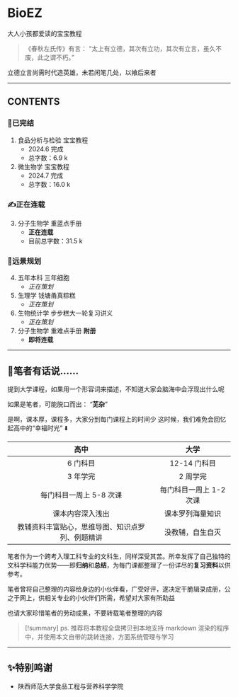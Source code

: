 # BioEZ
大人小孩都爱读的宝宝教程


> 《春秋左氏传》有言：
> “太上有立德，其次有立功，其次有立言，虽久不废，此之谓不朽。”

立德立言尚需时代造英雄，未若闲笔几处，以飨后来者

---
## **CONTENTS**
### 🎊已完结
1. 食品分析与检验 宝宝教程
	- 2024.6 完成
	- 总字数：6.9 k
2. 微生物学 宝宝教程
	- 2024.7 完成
	- 总字数：16.0 k
###  ✍️正在连载
3. 分子生物学 重蓝点手册
	- **正在连载**
	- 目前总字数：31.5 k
### 📗远景规划
4. 五年本科 三年细胞
	- *正在策划*
5. 生理学 钱塘甬真粽糕
	- *正在策划*
6. 生物统计学 步步糕大一轮复习讲义
	- *正在策划*
7. 分子生物学 重难点手册 **附册**
	- **即将连载**

---
## 💬笔者有话说……
提到大学课程，如果用一个形容词来描述，不知道大家会脑海中会浮现出什么呢

如果是笔者，可能脱口而出：
“**芜杂**”

是啊，课本厚，课程多，大家分到每门课程上的时间少
这时候，我们难免会回忆起高中的“幸福时光” ⬇️

|            高中            |       大学       |
| :----------------------: | :------------: |
|          6 门科目           |   12-14 门科目    |
|          3 年学完           |     2 周学完      |
|      每门科目一周上 5-8 次课      | 每门科目一周上 1-2 次课 |
|         课本内容深入浅出         |    课本罗列海量知识    |
| 教辅资料丰富贴心，思维导图、知识点罗列、例题精讲 |    没教辅，自生自灭    |
 笔者作为一个跨考入理工科专业的文科生，同样深受其苦。所幸发挥了自己独特的文科学科能力优势——即**归纳**和**总结**，为每门课都整理了一份详尽的**复习资料**以供参考。
 
笔者曾将自己整理的内容给身边的小伙伴看，广受好评，遂决定干脆辑录成册，公之于网上，供相关专业的小伙伴们所需，希望对大家有所助益

也请大家珍惜笔者的劳动成果，不要转载笔者整理的内容

> [!summary] ps.
> 推荐将本教程全盘拷贝到本地支持 markdown 渲染的程序中，并使用本文自带的跳转连接，方面系统管理与学习

---
## ✨特别鸣谢
- 陕西师范大学食品工程与营养科学学院
